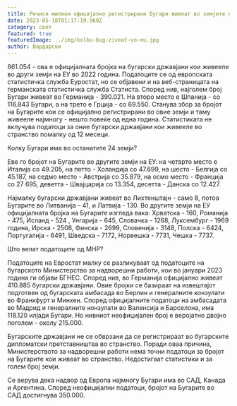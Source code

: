 ```yaml
---
title: Речиси милион официјално регистрирани Бугари живеат во земјите на ЕУ
date: 2023-05-18T01:17:19.960Z
category: свет
featured: true
featuredImage: ../img/kolku-bug-ziveat-vo-eu.jpg
author: Вардарски
---
```

861.054 - ова е официјалната бројка на бугарски државјани кои живееле во други земји на ЕУ во 2022 година. Податоците се од европската статистичка служба Еуростат, но се објавени и на веб-страницата на германската статистичка служба Статиста. Според нив, најголем број Бугари живеат во Германија - 390.021. На второ место е Шпанија - со 116.843 Бугари, а на трето е Грција - со 69.550. Станува збор за бројот на Бугарите кои се официјално регистрирани во овие земји и таму живееле најмногу - нешто повеќе од една година. Статистиката не вклучува податоци за оние бугарски државјани кои живееле во странство помалку од 12 месеци.

Колку Бугари има во останатите 24 земји?

Еве го бројот на Бугарите во другите земји на ЕУ: на четврто место е Италија со 49.205, на петто - Холандија со 47.699, на шесто - Белгија со 45.187, на седмо место - Австрија со 35.879, на осмо место - Франција со 27 695, деветта - Швајцарија со 13.354, десетта - Данска со 12.427.

Најмалку бугарски државјани живеат во Лихтенштајн - само 8, потоа Бугарите во Литванија - 41, и Латвија - 130. Во другите земји на ЕУ официјалната бројка на Бугарите изгледа вака: Хрватска - 160, Романија - 475, Исланд - 524 , Унгарија - 645, Словачка - 1268, Луксембург - 1969 година, Ирска - 2508, Финска - 2699, Словенија - 3148, Полска - 6424, Португалија - 6491, Шведска - 7172, Норвешка - 7731, Чешка - 7737.

Што велат податоците од МНР?

Податоците на Евростат малку се разликуваат од податоците на бугарското Министерство за надворешни работи, кои во јануари 2023 година ги објави БГНЕС. Според нив, во Германија официјално живеат 410.885 бугарски државјани. Овие бројки се базираат на извештајот подготвен од бугарската амбасада во Берлин и генералните конзулати во Франкфурт и Минхен. Според официјалните податоци на амбасадата во Мадрид и генералните конзулати во Валенсија и Барселона, има 118.120 илјади Бугари. Но нивниот неофицијален број е веројатно двојно поголем - околу 215.000.

Бугарските државјани не се обврзани да се регистрираат во бугарските дипломатски претставништва во странство. Поради оваа причина, Министерството за надворешни работи нема точни податоци за бројот на Бугарите кои живеат во странство. Недостигаат статистики и за голем број земји.

Се верува дека надвор од Европа најмногу Бугари има во САД, Канада и Аргентина. Според неофицијални податоци, бројот на Бугарите во САД достигнува 350.000.